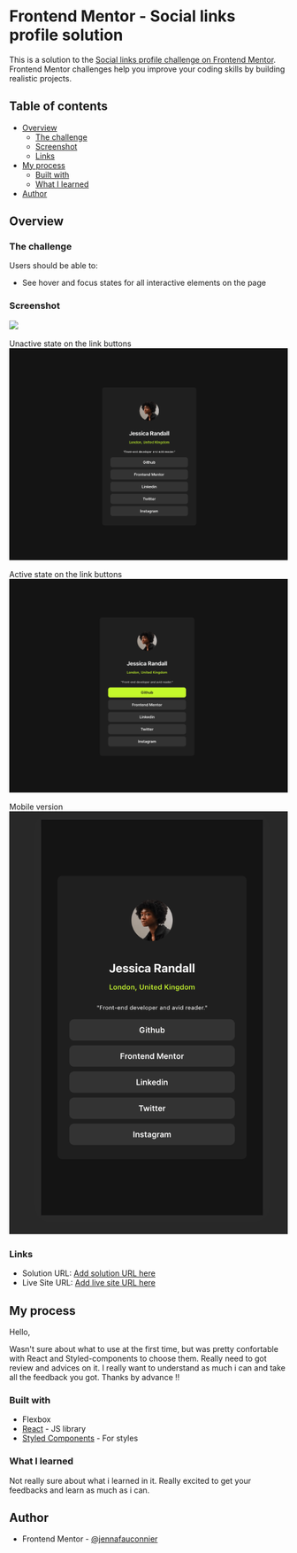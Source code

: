 # Frontend Mentor - Social links profile solution

This is a solution to the [Social links profile challenge on Frontend Mentor](https://www.frontendmentor.io/challenges/social-links-profile-UG32l9m6dQ). Frontend Mentor challenges help you improve your coding skills by building realistic projects. 

## Table of contents

- [Overview](#overview)
  - [The challenge](#the-challenge)
  - [Screenshot](#screenshot)
  - [Links](#links)
- [My process](#my-process)
  - [Built with](#built-with)
  - [What I learned](#what-i-learned)
- [Author](#author)


## Overview

### The challenge

Users should be able to:

- See hover and focus states for all interactive elements on the page

### Screenshot

![](./screenshot.jpg)


Unactive state on the link buttons 
![Alt text](<unactive-state.png>)

Active state on the link buttons
![Alt text](<active-state.png>)

Mobile version
![Alt text](<mobile-version.png>)




### Links

- Solution URL: [Add solution URL here](https://your-solution-url.com)
- Live Site URL: [Add live site URL here](https://your-live-site-url.com)

## My process

Hello, 

Wasn't sure about what to use at the first time, but was pretty confortable with React and Styled-components to choose them. Really need to got review and advices on it. I really want to understand as much i can and take all the feedback you got. Thanks by advance !! 


### Built with

- Flexbox
- [React](https://reactjs.org/) - JS library
- [Styled Components](https://styled-components.com/) - For styles

### What I learned

Not really sure about what i learned in it. Really excited to get your feedbacks and learn as much as i can. 


## Author

- Frontend Mentor - [@jennafauconnier](https://www.frontendmentor.io/profile/jennafauconnier)
